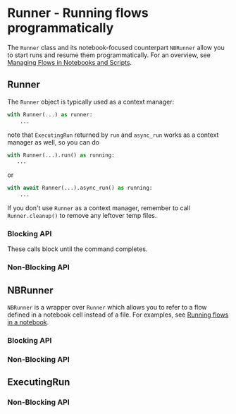 # Runner - Running flows programmatically

<!-- WARNING: THIS FILE WAS AUTOGENERATED! DO NOT EDIT! Instead, edit the notebook w/the location & name as this file. -->

The `Runner` class and its notebook-focused counterpart `NBRunner` allow you to start runs and resume them programmatically. For an overview, see [Managing Flows in Notebooks and Scripts](/metaflow/managing-flows/introduction).

## Runner

The `Runner` object is typically used as a context manager:
```python
with Runner(...) as runner:
    ...
```
note that `ExecutingRun` returned by `run` and `async_run` works as a context manager as well, so you can do
```python
with Runner(...).run() as running:
   ...
```
or 
```python
with await Runner(...).async_run() as running:
    ...
```
If you don't use `Runner` as a context manager, remember to call `Runner.cleanup()` to remove any leftover temp files.


<DocSection type="class" name="Runner" module="metaflow" show_import="False" heading_level="3" link="https://github.com/Netflix/metaflow/tree/master/metaflow/runner/metaflow_runner.py#L181">
<SigArgSection>
<SigArg name="flow_file, show_output=True, profile=None, env=None, cwd=None, **kwargs" />
</SigArgSection>
<Description summary="Metaflow's Runner API that presents a programmatic interface\nto run flows and perform other operations either synchronously or asynchronously.\nThe class expects a path to the flow file along with optional arguments\nthat match top-level options on the command-line." extended_summary="This class works as a context manager, calling `cleanup()` to remove\ntemporary files at exit.\n\nExample:\n```python\nwith Runner('slowflow.py', pylint=False) as runner:\n    result = runner.run(alpha=5, tags=[&#34;abc&#34;, &#34;def&#34;], max_workers=5)\n    print(result.run.finished)\n```" />
<ParamSection name="Parameters">
	<Parameter name="flow_file" type="str" desc="Path to the flow file to run" />
	<Parameter name="show_output" type="bool, default True" desc="Show the 'stdout' and 'stderr' to the console by default,\nOnly applicable for synchronous 'run' and 'resume' functions." />
	<Parameter name="profile" type="Optional[str], default None" desc="Metaflow profile to use to run this run. If not specified, the default\nprofile is used (or the one already set using `METAFLOW_PROFILE`)" />
	<Parameter name="env" type="Optional[Dict], default None" desc="Additional environment variables to set for the Run. This overrides the\nenvironment set for this process." />
	<Parameter name="cwd" type="Optional[str], default None" desc="The directory to run the subprocess in; if not specified, the current\ndirectory is used." />
	<Parameter name="**kwargs" type="Any" desc="Additional arguments that you would pass to `python myflow.py` before\nthe `run` command." />
</ParamSection>
</DocSection>



<DocSection type="method" name="Runner.cleanup" module="metaflow" show_import="False" heading_level="4" link="https://github.com/Netflix/metaflow/tree/master/metaflow/runner/metaflow_runner.py#L433">
<SigArgSection>
<SigArg name="self" />
</SigArgSection>
<Description summary="Delete any temporary files created during execution." />

</DocSection>


### Blocking API

These calls block until the command completes.


<DocSection type="method" name="Runner.run" module="metaflow" show_import="False" heading_level="4" link="https://github.com/Netflix/metaflow/tree/master/metaflow/runner/metaflow_runner.py#L289">
<SigArgSection>
<SigArg name="self" /><SigArg name="**kwargs" />
</SigArgSection>
<Description summary="Blocking execution of the run. This method will wait until\nthe run has completed execution." />
<ParamSection name="Parameters">
	<Parameter name="**kwargs" type="Any" desc="Additional arguments that you would pass to `python myflow.py` after\nthe `run` command, in particular, any parameters accepted by the flow." />
</ParamSection>
<ParamSection name="Returns">
	<Parameter type="ExecutingRun" desc="ExecutingRun containing the results of the run." />
</ParamSection>
</DocSection>



<DocSection type="method" name="Runner.resume" module="metaflow" show_import="False" heading_level="4" link="https://github.com/Netflix/metaflow/tree/master/metaflow/runner/metaflow_runner.py#L323">
<SigArgSection>
<SigArg name="self" /><SigArg name="**kwargs" />
</SigArgSection>
<Description summary="Blocking resume execution of the run.\nThis method will wait until the resumed run has completed execution." />
<ParamSection name="Parameters">
	<Parameter name="**kwargs" type="Any" desc="Additional arguments that you would pass to `python ./myflow.py` after\nthe `resume` command." />
</ParamSection>
<ParamSection name="Returns">
	<Parameter type="ExecutingRun" desc="ExecutingRun containing the results of the resumed run." />
</ParamSection>
</DocSection>


### Non-Blocking API


<DocSection type="method" name="Runner.async_run" module="metaflow" show_import="False" heading_level="4" link="https://github.com/Netflix/metaflow/tree/master/metaflow/runner/metaflow_runner.py#L357">
<SigArgSection>
<SigArg name="self" /><SigArg name="**kwargs" />
</SigArgSection>
<Description summary="Non-blocking execution of the run. This method will return as soon as the\nrun has launched." extended_summary="Note that this method is asynchronous and needs to be `await`ed." />
<ParamSection name="Parameters">
	<Parameter name="**kwargs" type="Any" desc="Additional arguments that you would pass to `python myflow.py` after\nthe `run` command, in particular, any parameters accepted by the flow." />
</ParamSection>
<ParamSection name="Returns">
	<Parameter type="ExecutingRun" desc="ExecutingRun representing the run that was started." />
</ParamSection>
</DocSection>



<DocSection type="method" name="Runner.async_resume" module="metaflow" show_import="False" heading_level="4" link="https://github.com/Netflix/metaflow/tree/master/metaflow/runner/metaflow_runner.py#L392">
<SigArgSection>
<SigArg name="self" /><SigArg name="**kwargs" />
</SigArgSection>
<Description summary="Non-blocking resume execution of the run.\nThis method will return as soon as the resume has launched." extended_summary="Note that this method is asynchronous and needs to be `await`ed." />
<ParamSection name="Parameters">
	<Parameter name="**kwargs" type="Any" desc="Additional arguments that you would pass to `python myflow.py` after\nthe `resume` command." />
</ParamSection>
<ParamSection name="Returns">
	<Parameter type="ExecutingRun" desc="ExecutingRun representing the resumed run that was started." />
</ParamSection>
</DocSection>


## NBRunner

`NBRunner` is a wrapper over `Runner` which allows you to refer to a flow defined in a notebook cell instead of a file. For examples, see [Running flows in a notebook](/metaflow/managing-flows/notebook-runs).


<DocSection type="class" name="NBRunner" module="metaflow" show_import="False" heading_level="3" link="https://github.com/Netflix/metaflow/tree/master/metaflow/runner/nbrun.py#L17">
<SigArgSection>
<SigArg name="flow, show_output=True, profile=None, env=None, base_dir=None, **kwargs" />
</SigArgSection>
<Description summary="A  wrapper over `Runner` for executing flows defined in a Jupyter\nnotebook cell." extended_summary="Instantiate this class on the last line of a notebook cell where\na `flow` is defined. In contrast to `Runner`, this class is not\nmeant to be used in a context manager. Instead, use a blocking helper\nfunction like `nbrun` (which calls `cleanup()` internally) or call\n`cleanup()` explictly when using non-blocking APIs.\n\n```python\nrun = NBRunner(FlowName).nbrun()\n```" />
<ParamSection name="Parameters">
	<Parameter name="flow" type="FlowSpec" desc="Flow defined in the same cell" />
	<Parameter name="show_output" type="bool, default True" desc="Show the 'stdout' and 'stderr' to the console by default,\nOnly applicable for synchronous 'run' and 'resume' functions." />
	<Parameter name="profile" type="Optional[str], default None" desc="Metaflow profile to use to run this run. If not specified, the default\nprofile is used (or the one already set using `METAFLOW_PROFILE`)" />
	<Parameter name="env" type="Optional[Dict], default None" desc="Additional environment variables to set for the Run. This overrides the\nenvironment set for this process." />
	<Parameter name="base_dir" type="Optional[str], default None" desc="The directory to run the subprocess in; if not specified, a temporary\ndirectory is used." />
	<Parameter name="**kwargs" type="Any" desc="Additional arguments that you would pass to `python myflow.py` before\nthe `run` command." />
</ParamSection>
</DocSection>


### Blocking API


<DocSection type="method" name="NBRunner.nbrun" module="metaflow" show_import="False" heading_level="4" link="https://github.com/Netflix/metaflow/tree/master/metaflow/runner/nbrun.py#L110">
<SigArgSection>
<SigArg name="self" /><SigArg name="**kwargs" />
</SigArgSection>
<Description summary="Blocking execution of the run. This method will wait until\nthe run has completed execution." extended_summary="Note that in contrast to `run`, this method returns a\n`metaflow.Run` object directly and calls `cleanup()` internally\nto support a common notebook pattern of executing a flow and\nretrieving its results immediately." />
<ParamSection name="Parameters">
	<Parameter name="**kwargs" type="Any" desc="Additional arguments that you would pass to `python myflow.py` after\nthe `run` command, in particular, any parameters accepted by the flow." />
</ParamSection>
<ParamSection name="Returns">
	<Parameter type="Run" desc="A `metaflow.Run` object representing the finished run." />
</ParamSection>
</DocSection>



<DocSection type="method" name="NBRunner.nbresume" module="metaflow" show_import="False" heading_level="4" link="https://github.com/Netflix/metaflow/tree/master/metaflow/runner/nbrun.py#L135">
<SigArgSection>
<SigArg name="self" /><SigArg name="**kwargs" />
</SigArgSection>
<Description summary="Blocking resuming of a run. This method will wait until\nthe resumed run has completed execution." extended_summary="Note that in contrast to `resume`, this method returns a\n`metaflow.Run` object directly and calls `cleanup()` internally\nto support a common notebook pattern of executing a flow and\nretrieving its results immediately." />
<ParamSection name="Parameters">
	<Parameter name="**kwargs" type="Any" desc="Additional arguments that you would pass to `python myflow.py` after\nthe `resume` command." />
</ParamSection>
<ParamSection name="Returns">
	<Parameter type="Run" desc="A `metaflow.Run` object representing the resumed run." />
</ParamSection>
</DocSection>


### Non-Blocking API


<DocSection type="method" name="NBRunner.async_run" module="metaflow" show_import="False" heading_level="4" link="https://github.com/Netflix/metaflow/tree/master/metaflow/runner/nbrun.py#L173">
<SigArgSection>
<SigArg name="self" /><SigArg name="**kwargs" />
</SigArgSection>
<Description summary="Non-blocking execution of the run. This method will return as soon as the\nrun has launched. This method is equivalent to `Runner.async_run`." extended_summary="Note that this method is asynchronous and needs to be `await`ed." />
<ParamSection name="Parameters">
	<Parameter name="**kwargs" type="Any" desc="Additional arguments that you would pass to `python myflow.py` after\nthe `run` command, in particular, any parameters accepted by the flow." />
</ParamSection>
<ParamSection name="Returns">
	<Parameter type="ExecutingRun" desc="ExecutingRun representing the run that was started." />
</ParamSection>
</DocSection>



<DocSection type="method" name="NBRunner.async_resume" module="metaflow" show_import="False" heading_level="4" link="https://github.com/Netflix/metaflow/tree/master/metaflow/runner/nbrun.py#L194">
<SigArgSection>
<SigArg name="self" /><SigArg name="**kwargs" />
</SigArgSection>
<Description summary="Non-blocking execution of the run. This method will return as soon as the\nrun has launched. This method is equivalent to `Runner.async_resume`." extended_summary="Note that this method is asynchronous and needs to be `await`ed." />
<ParamSection name="Parameters">
	<Parameter name="**kwargs" type="Any" desc="Additional arguments that you would pass to `python myflow.py` after\nthe `run` command, in particular, any parameters accepted by the flow." />
</ParamSection>
<ParamSection name="Returns">
	<Parameter type="ExecutingRun" desc="ExecutingRun representing the run that was started." />
</ParamSection>
</DocSection>



<DocSection type="method" name="NBRunner.cleanup" module="metaflow" show_import="False" heading_level="4" link="https://github.com/Netflix/metaflow/tree/master/metaflow/runner/nbrun.py#L214">
<SigArgSection>
<SigArg name="self" />
</SigArgSection>
<Description summary="Delete any temporary files created during execution." extended_summary="Call this method after using `async_run` or `async_resume`. You don't\nhave to call this after `nbrun` or `nbresume`." />

</DocSection>


## ExecutingRun


<DocSection type="class" name="ExecutingRun" module="metaflow" show_import="False" heading_level="3" link="https://github.com/Netflix/metaflow/tree/master/metaflow/runner/metaflow_runner.py#L13">
<SigArgSection>
<SigArg name="" />
</SigArgSection>
<Description summary="This class contains a reference to a `metaflow.Run` object representing\nthe currently executing or finished run, as well as metadata related\nto the process." extended_summary="`ExecutingRun` is returned by methods in `Runner` and `NBRunner`. It is not\nmeant to be instantiated directly.\n\nThis class works as a context manager, allowing you to use a pattern like\n```python\nwith Runner(...).run() as running:\n    ...\n```\nNote that you should use either this object as the context manager or\n`Runner`, not both in a nested manner." />

</DocSection>



<DocSection type="property" name="ExecutingRun.returncode" module="metaflow.runner.metaflow_runner" show_import="False" heading_level="4" link="https://github.com/Netflix/metaflow/tree/master/">

<Description summary="Gets the return code of the underlying subprocess. A non-zero\ncode indicates a failure, `None` a currently executing run.\n" />
<ParamSection name="Returns">
<Parameter type="Optional[int]" desc="The return code of the underlying subprocess." />
</ParamSection>
</DocSection>



<DocSection type="property" name="ExecutingRun.status" module="metaflow.runner.metaflow_runner" show_import="False" heading_level="4" link="https://github.com/Netflix/metaflow/tree/master/">

<Description summary="Returns the status of the underlying subprocess that is responsible\nfor executing the run.\n\nThe return value is one of the following strings:\n- `running` indicates a currently executing run.\n- `failed` indicates a failed run.\n- `successful` a successful run.\n" />
<ParamSection name="Returns">
<Parameter type="str" desc="The current status of the run." />
</ParamSection>
</DocSection>



<DocSection type="property" name="ExecutingRun.stdout" module="metaflow.runner.metaflow_runner" show_import="False" heading_level="4" link="https://github.com/Netflix/metaflow/tree/master/">

<Description summary="Returns the current stdout of the run. If the run is finished, this will\ncontain the entire stdout output. Otherwise, it will contain the\nstdout up until this point.\n" />
<ParamSection name="Returns">
<Parameter type="str" desc="The current snapshot of stdout." />
</ParamSection>
</DocSection>



<DocSection type="property" name="ExecutingRun.stderr" module="metaflow.runner.metaflow_runner" show_import="False" heading_level="4" link="https://github.com/Netflix/metaflow/tree/master/">

<Description summary="Returns the current stderr of the run. If the run is finished, this will\ncontain the entire stderr output. Otherwise, it will contain the\nstderr up until this point.\n" />
<ParamSection name="Returns">
<Parameter type="str" desc="The current snapshot of stderr." />
</ParamSection>
</DocSection>


### Non-Blocking API


<DocSection type="method" name="ExecutingRun.wait" module="metaflow" show_import="False" heading_level="4" link="https://github.com/Netflix/metaflow/tree/master/metaflow/runner/metaflow_runner.py#L57">
<SigArgSection>
<SigArg name="self" /><SigArg name="timeout" type="Optional" default="None" /><SigArg name="stream" type="Optional" default="None" />
</SigArgSection>
<Description summary="Wait for this run to finish, optionally with a timeout\nand optionally streaming its output." extended_summary="Note that this method is asynchronous and needs to be `await`ed." />
<ParamSection name="Parameters">
	<Parameter name="timeout" type="Optional[float], default None" desc="The maximum time to wait for the run to finish.\nIf the timeout is reached, the run is terminated" />
	<Parameter name="stream" type="Optional[str], default None" desc="If specified, the specified stream is printed to stdout. `stream` can\nbe one of `stdout` or `stderr`." />
</ParamSection>
<ParamSection name="Returns">
	<Parameter type="ExecutingRun" desc="This object, allowing you to chain calls." />
</ParamSection>
</DocSection>



<DocSection type="method" name="ExecutingRun.stream_log" module="metaflow" show_import="False" heading_level="4" link="https://github.com/Netflix/metaflow/tree/master/metaflow/runner/metaflow_runner.py#L153">
<SigArgSection>
<SigArg name="self" /><SigArg name="stream" type="str" /><SigArg name="position" type="Optional" default="None" />
</SigArgSection>
<Description summary="Asynchronous iterator to stream logs from the subprocess line by line." extended_summary="Note that this method is asynchronous and needs to be `await`ed." />
<ParamSection name="Parameters">
	<Parameter name="stream" type="str" desc="The stream to stream logs from. Can be one of `stdout` or `stderr`." />
	<Parameter name="position" type="Optional[int], default None" desc="The position in the log file to start streaming from. If None, it starts\nfrom the beginning of the log file. This allows resuming streaming from\na previously known position" />
</ParamSection>
<ParamSection name="Yields">
	<Parameter type="Tuple[int, str]" desc="A tuple containing the position in the log file and the line read. The\nposition returned can be used to feed into another `stream_logs` call\nfor example." />
</ParamSection>
</DocSection>
